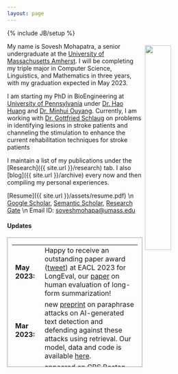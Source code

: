 ```yaml
---
layout: page
---
```


{% include JB/setup %}

<img style="float: right; width: 35%; padding: 6px;" src=" {{ site.url }}/assets/1.jpeg">

My name is Sovesh Mohapatra, a senior undergraduate at the [University of Massachusetts Amherst](http://umass.edu/). I will be completing my triple major in Computer Science, Linguistics, and Mathematics in three years, with my graduation expected in May 2023.

I am starting my PhD in BioEngineering at [University of Pennsylvania](https://be.seas.upenn.edu/) under [Dr. Hao Huang](https://www.med.upenn.edu/apps/faculty/index.php/g275/p8837947) and [Dr. Minhui Ouyang](https://www.med.upenn.edu/apps/faculty/index.php/g275/p8844108). Currently, I am working with [Dr. Gottfried Schlaug](http://profiles.umassmed.edu/display/22559132) on problems in identifying lesions in stroke patients and channeling the stimulation to enhance the current rehabilitation techniques for stroke patients

I maintain a list of my publications under the [Research]({{ site.url }}/research) tab. I also [blog]({{ site.url }}/archive) every now and then compiling my personal experiences.

[Resume]({{ site.url }}/assets/resume.pdf) \n
[Google Scholar](https://scholar.google.com/citations?user=TOvlOuEAAAAJ&hl=en), [Semantic Scholar](https://www.semanticscholar.org/author/Sovesh-Mohapatra/2186185878), [Research Gate](https://www.researchgate.net/profile/Sovesh-Mohapatra-2) \n
Email ID: [soveshmohapa@umass.edu](mailto:soveshmohapa@umass.edu)

#### Updates

<div style="height:300px;overflow:auto; border:1px solid #999; padding-left: 0.7em; padding-right: 0.7em">
<table>
<col width="100px">
<col width="650px">
<tr><td><b>May 2023:</b></td><td>Happy to receive an outstanding paper award (<a href="https://twitter.com/kalpeshk2011/status/1654133082247815169">tweet</a>) at EACL 2023 for LongEval, our <a href="https://arxiv.org/abs/2301.13298">paper</a> on human evaluation of long-form summarization!</td></tr>  
<tr><td><b>Mar 2023:</b></td><td>new <a href="https://arxiv.org/abs/2303.13408">preprint</a> on paraphrase attacks on AI-generated text detection and defending against these attacks using retrieval. Our model, data and code is available <a href="https://github.com/martiansideofthemoon/ai-detection-paraphrases">here</a>.</td></tr>
  <tr><td><b>Mar 2023:</b></td><td>appeared on <a href="https://www.cbsnews.com/boston/news/northern-lights-captivate-stargazers-across-massachusetts/">CBS Boston</a> and <a href="https://www.wwlp.com/weather/weather-news/northern-lights-caught-on-camera-in-western-massachusetts/">WWLP</a> for a <a href="https://twitter.com/4cast4you/status/1639131581939077120">photograph</a> of the northern lights!</td></tr>
  <tr><td><b>Jan 2023:</b></td><td>two papers to appear at EACL 2023, on better human evaluation of long-form summarization (<a href="https://arxiv.org/abs/2301.13298">LongEval</a>), and guidelines for coreference annotation (<a href="https://arxiv.org/abs/2210.07188">ezCoref</a>).</td></tr>
  <tr><td><b>Oct 2022:</b></td><td>three papers to appear at EMNLP 2022, on improving text generation (<a href="https://arxiv.org/abs/2205.09726">RankGen</a>), a benchmark to evaluate Chinese language models (<a href="https://arxiv.org/abs/2210.11689">SLING</a>), and a dataset for document-level literary translations (<a href="https://arxiv.org/abs/2210.14250">Par3</a>).</td></tr>
  <tr><td><b>Sept 2022:</b></td><td>talk at the University of Washington on RankGen (<a href="https://drive.google.com/file/d/1320bRCUIzGnj4CAHmcVBTOdpE43tE0yB/view?usp=sharing">slides</a>).</td></tr>
  <tr><td><b>June 2022:</b></td><td>started my summer internship at <a href="https://allenai.org">Allen AI</a> where I will be working with <a href="https://kyleclo.github.io/">Kyle Lo</a>, <a href="http://armancohan.com/">Arman Cohan</a> and <a href="https://pdasigi.github.io/">Pradeep Dasigi</a>.</td></tr>
  <tr><td><b>Apr 2022:</b></td><td>new preprint: <a href="https://arxiv.org/abs/2205.09726">RankGen: Improving Text Generation with Large Ranking Models</a>. The code and model checkpoints have been added <a href="https://github.com/martiansideofthemoon/rankgen">here</a>.</td></tr>
  <tr><td><b>Feb 2022:</b></td><td>two papers to appear in ACL 2022, on <a href="https://arxiv.org/abs/2110.07385">few-shot multilingual style transfer</a> and a new <a href="https://arxiv.org/abs/2203.10053">retrieval benchmark on literary text</a>.</td></tr>
  <tr><td><b>Oct 2021:</b></td><td>started a part-time student researcher position at <a href="https://ai.google/research/teams/language/">Google AI Language</a>, where I will be working with <a href="https://scholar.google.com/citations?user=Z0dGdDUAAAAJ&hl=en">John Wieting</a>.</td></tr>
<tr><td><b>Sept 2021:</b></td><td>received the <a href="https://research.google/outreach/phd-fellowship/">Google PhD Fellowship</a> for 2021! (<a href="https://research.google/outreach/phd-fellowship/recipients/?category=2021">list of recipients</a>)</td></tr>
<tr><td><b>June 2021:</b></td><td>started my summer internship at <a href="https://research.google/locations/india/">Google Research India</a> where I will be working with <a href="http://talukdar.net/">Partha Talukdar</a> and <a href="https://sites.google.com/view/bidisha-samanta/">Bidisha Samanta</a></td></tr>
<tr><td><b>May 2021 - July 2021:</b></td><td>talks at Google Research (<a href="https://docs.google.com/presentation/d/1kkl0fGbhEqWnUDkcSbFsDWIKnojlR_HFiCvhAhXW2Uk/edit?usp=sharing">slides</a>), <a href="https://sites.google.com/view/utnlpsummerseminar/home">University of Texas at Austin</a> (<a href="https://docs.google.com/presentation/d/1eAV7Sn8KtT095YabkYtdcRKbWOUwwfmHazbQCjCTqSM/edit?usp=sharing">slides</a>), <a href="https://nlg.isi.edu/nl-seminar/">University of Southern California</a> (<a href="https://docs.google.com/presentation/d/11kg2-h7asnAvnTe4PPUPup4H8W0XpCmqbcsx_AATKlI/edit?usp=sharing">slides</a>, <a href="https://youtu.be/bv95xMBZO_U">video</a>) on text generation and perils of its evaluation.</td></tr>
<tr><td><b>Mar 2021:</b></td><td>new <a href="https://arxiv.org/abs/2103.06332">paper</a> on longform question answering on <a href="https://arxiv.org/abs/1907.09190">ELI5</a> to appear in NAACL 2021! Read more in our <a href="https://ai.googleblog.com/2021/03/progress-and-challenges-in-long-form.html">Google AI blogpost</a>.</td></tr>
<tr><td><b>Dec 2020:</b></td><td>passed my <a href="https://www.cics.umass.edu/grads/phd-portfolio">PhD candidacy</a> with distinction!</td></tr>
<tr><td><b>Sep 2020:</b></td><td>I am excited to share a new bird photography webpage! Check the <a href="{{ site.url }}/birding">Birding</a> tab.</td></tr>
<tr><td><b>Sep 2020:</b></td><td>new <a href="https://arxiv.org/abs/2010.05700">paper</a> on paraphrasing for unsupervised style transfer to appear at EMNLP 2020. Check out a live demo and the codebase <a href="http://style.cs.umass.edu">here</a>.</td></tr>
<tr><td><b>May 2020:</b></td><td>started my summer internship at <a href="https://research.google/teams/brain/">Google Brain</a>, where I will be working with <a href="https://sites.google.com/site/royaurko">Aurko Roy</a></td></tr>
<tr><td><b>Apr 2020:</b></td><td>talk at <a href="https://www.research.ibm.com/">IBM research</a> on model extraction attacks on BERT (<a href="https://docs.google.com/presentation/d/1emJb07ER8Gje6PGauIU--t0DCgvECJlnjVQfv9rOUkM/edit">slides</a>)</td></tr>
<tr><td><b>Apr 2020:</b></td><td>new <a href="http://www.cleverhans.io/2020/04/06/stealing-bert.html">blogpost</a> with <a href="https://www.papernot.fr">Nicolas Papernot</a> on our ICLR 2020 paper on model extraction attacks on BERT.</td></tr>
<tr><td><b>Apr 2023:</b></td><td> paper published at <a href="https://journals.plos.org/ploscompbiol/article?id=10.1371/journal.pcbi.1011012"> PLOS Computational Biology </a> on predicting effects and extent of stimulation on brain </td></tr>
<tr><td><b>Mar 2023:</b></td><td> Accepted offer at University of Pennsylvania for my PhD </td></tr>
<tr><td><b>Nov 2022:</b></td><td> new preprint <a href="https://arxiv.org/abs/2210.01091">paper</a> on how and when transfer learning is effective.</td></tr>
<tr><td><b>Nov 2022:</b></td><td> presented paper at <a href="https://aclanthology.org/2022.nlp4dh-1.0.pdf"> AACL-NLP4DH</a> on sentiment analysis of Presidential election speeches.</td></tr>
<tr><td><b>Sep 2022:</b></td><td> new preprint <a href="https://arxiv.org/abs/2209.13487"> paper </a> on sentiment analysis of Presidential election speeches</td></tr>
<tr><td><b>Sep 2022:</b></td><td> new preprint <a href="https://www.biorxiv.org/content/10.1101/2022.09.12.507591v2.article-info"> paper </a> on predicting effects and extent of stimulation on brain </td></tr>
<tr><td><b>May 2021:</b></td><td> started my summer research volunteership at <a href="http://vis.csail.mit.edu/"> MIT CSAIL Visulization Group </a> </td></tr>
<tr><td><b>May 2021:</b></td><td> started my summer internship at IALS with Dr. Gottfried Schlaug under CORE Summer Program </td></tr>
<tr><td><b>Nov 2020:</b></td><td> paper published at <a href="https://journals.plos.org/plosone/article?id=10.1371/journal.pone.0241543"> PLOS One </a> on repurposing of drugs for COVID-19 </td></tr>
<tr><td><b>Aug 2020:</b></td><td> started undergrauate at University of Massachusetts Amherst</td></tr>
<tr><td><b>Apr 2020:</b></td><td> new preprint <a href="https://www.medrxiv.org/content/10.1101/2020.04.05.20054254v2"> paper </a> on repurposing of drugs for COVID-19 </td></tr>
<tr><td><b>Nov 2019:</b></td><td> presented at <a href="https://www.mrs.org/meetings-events/fall-meetings-exhibits/past-fall-meetings/2019-mrs-fall-meeting/call-for-papers/symposium-sessions-detail/2019_mrs_fall_meeting/en08"> MRS Fall Meeting</a> on Inorganic Halide Perovskite Single Crystal</td></tr>
<tr><td><b>May 2019:</b></td><td> talk at  <a href="hhttps://www.ted.com/talks/sovesh_mohapatra_the_sentient_of_life"> TedX Manipal</a> </td></tr>
<tr><td><b>Aug 2018:</b></td><td> started working at IIT Roorkee with Dr. Soumitra Satapathi </td></tr>
<tr><td><b>Jun 2018:</b></td><td> started working at CSIR IGIB with Dr. Vinod Scaria </td></tr>
<tr><td><b>Apr 2018:</b></td><td> talk at <a href="https://www.youtube.com/watch?v=cBDq5DeQbw0"> TedX Ramjas College </a></td></tr>
<tr><td><b>Nov 2016:</b></td><td> recieved <a href="https://pib.gov.in/newsite/PrintRelease.aspx?relid=153595"> National Child Award </a> from President of India for Innovation </td></tr>

